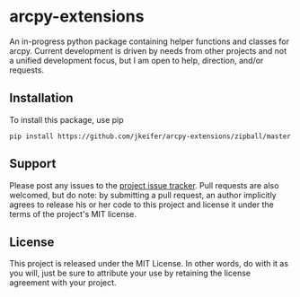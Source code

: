 arcpy-extensions
================

An in-progress python package containing helper functions and classes
for arcpy. Current development is driven by needs from other projects
and not a unified development focus, but I am open to help, direction,
and/or requests.


Installation
------------

To install this package, use pip

    pip install https://github.com/jkeifer/arcpy-extensions/zipball/master


Support
-------

Please post any issues to the [project issue tracker](https://github.com/jkeifer/arcpy-extensions/issues).
Pull requests are also welcomed, but do note: by submitting a pull request,
an author implicitly agrees to release his or her code to this project
and license it under the terms of the project's MIT license.


License
-------

This project is released under the MIT License. In other words,
do with it as you will, just be sure to attribute your use by
retaining the license agreement with your project.
